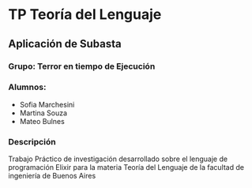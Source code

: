# TP Teoría del Lenguaje
## Aplicación de Subasta

### Grupo: Terror en tiempo de Ejecución
### Alumnos: 
- Sofia Marchesini
- Martina Souza
- Mateo Bulnes

### Descripción
Trabajo Práctico de investigación desarrollado sobre el lenguaje de programación Elixir para la materia Teoría del Lenguaje de la facultad de ingeniería de Buenos Aires

